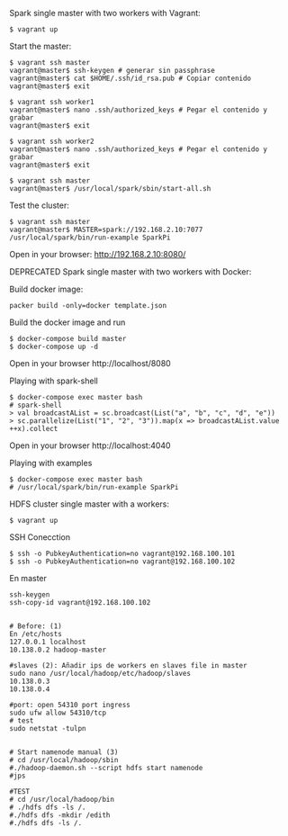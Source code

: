 Spark single master with two workers with Vagrant:
```
$ vagrant up
```

Start the master:
```
$ vagrant ssh master
vagrant@master$ ssh-keygen # generar sin passphrase
vagrant@master$ cat $HOME/.ssh/id_rsa.pub # Copiar contenido
vagrant@master$ exit

$ vagrant ssh worker1
vagrant@master$ nano .ssh/authorized_keys # Pegar el contenido y grabar
vagrant@master$ exit

$ vagrant ssh worker2
vagrant@master$ nano .ssh/authorized_keys # Pegar el contenido y grabar
vagrant@master$ exit

$ vagrant ssh master
vagrant@master$ /usr/local/spark/sbin/start-all.sh
```

Test the cluster:
```
$ vagrant ssh master
vagrant@master$ MASTER=spark://192.168.2.10:7077 /usr/local/spark/bin/run-example SparkPi
```
Open in your browser: http://192.168.2.10:8080/


DEPRECATED
Spark single master with two workers with Docker:

Build docker image:
```
packer build -only=docker template.json
```

Build the docker image and run
```
$ docker-compose build master
$ docker-compose up -d
```

Open in your browser http://localhost/8080


Playing with spark-shell
```
$ docker-compose exec master bash
# spark-shell
> val broadcastAList = sc.broadcast(List("a", "b", "c", "d", "e"))
> sc.parallelize(List("1", "2", "3")).map(x => broadcastAList.value ++x).collect
```

Open in your browser http://localhost:4040

Playing with examples
```
$ docker-compose exec master bash
# /usr/local/spark/bin/run-example SparkPi
```

HDFS cluster single master with a workers:
```
$ vagrant up
```

SSH Conecction
```
$ ssh -o PubkeyAuthentication=no vagrant@192.168.100.101
$ ssh -o PubkeyAuthentication=no vagrant@192.168.100.102
```

En master
```
ssh-keygen
ssh-copy-id vagrant@192.168.100.102
```

```

# Before: (1)
En /etc/hosts
127.0.0.1 localhost
10.138.0.2 hadoop-master

#slaves (2): Añadir ips de workers en slaves file in master
sudo nano /usr/local/hadoop/etc/hadoop/slaves
10.138.0.3
10.138.0.4

#port: open 54310 port ingress
sudo ufw allow 54310/tcp
# test
sudo netstat -tulpn


# Start namenode manual (3)
# cd /usr/local/hadoop/sbin
#./hadoop-daemon.sh --script hdfs start namenode
#jps
 
#TEST
# cd /usr/local/hadoop/bin
# ./hdfs dfs -ls /.
#./hdfs dfs -mkdir /edith
#./hdfs dfs -ls /.
```
